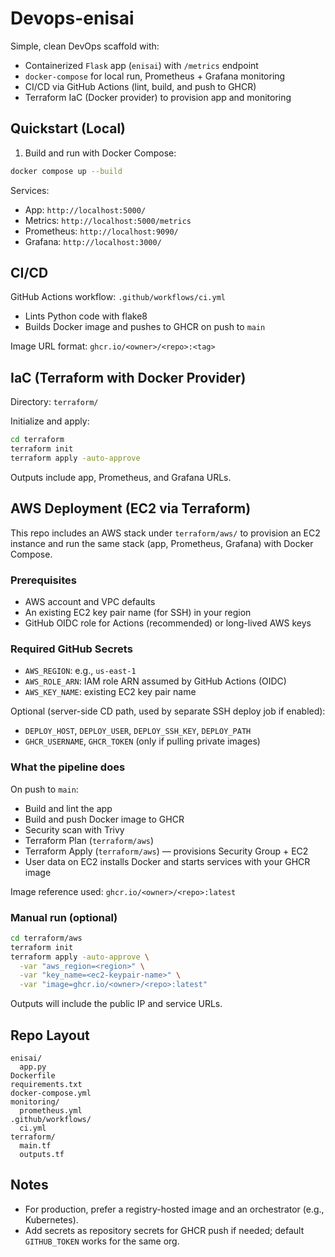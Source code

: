 # Devops-enisai

Simple, clean DevOps scaffold with:
- Containerized `Flask` app (`enisai`) with `/metrics` endpoint
- `docker-compose` for local run, Prometheus + Grafana monitoring
- CI/CD via GitHub Actions (lint, build, and push to GHCR)
- Terraform IaC (Docker provider) to provision app and monitoring

## Quickstart (Local)

1) Build and run with Docker Compose:
```bash
docker compose up --build
```

Services:
- App: `http://localhost:5000/`
- Metrics: `http://localhost:5000/metrics`
- Prometheus: `http://localhost:9090/`
- Grafana: `http://localhost:3000/`

## CI/CD

GitHub Actions workflow: `.github/workflows/ci.yml`
- Lints Python code with flake8
- Builds Docker image and pushes to GHCR on push to `main`

Image URL format: `ghcr.io/<owner>/<repo>:<tag>`

## IaC (Terraform with Docker Provider)

Directory: `terraform/`

Initialize and apply:
```bash
cd terraform
terraform init
terraform apply -auto-approve
```

Outputs include app, Prometheus, and Grafana URLs.

## AWS Deployment (EC2 via Terraform)

This repo includes an AWS stack under `terraform/aws/` to provision an EC2 instance and run the same stack (app, Prometheus, Grafana) with Docker Compose.

### Prerequisites
- AWS account and VPC defaults
- An existing EC2 key pair name (for SSH) in your region
- GitHub OIDC role for Actions (recommended) or long-lived AWS keys

### Required GitHub Secrets
- `AWS_REGION`: e.g., `us-east-1`
- `AWS_ROLE_ARN`: IAM role ARN assumed by GitHub Actions (OIDC)
- `AWS_KEY_NAME`: existing EC2 key pair name

Optional (server-side CD path, used by separate SSH deploy job if enabled):
- `DEPLOY_HOST`, `DEPLOY_USER`, `DEPLOY_SSH_KEY`, `DEPLOY_PATH`
- `GHCR_USERNAME`, `GHCR_TOKEN` (only if pulling private images)

### What the pipeline does
On push to `main`:
- Build and lint the app
- Build and push Docker image to GHCR
- Security scan with Trivy
- Terraform Plan (`terraform/aws`)
- Terraform Apply (`terraform/aws`) — provisions Security Group + EC2
- User data on EC2 installs Docker and starts services with your GHCR image

Image reference used: `ghcr.io/<owner>/<repo>:latest`

### Manual run (optional)
```bash
cd terraform/aws
terraform init
terraform apply -auto-approve \
  -var "aws_region=<region>" \
  -var "key_name=<ec2-keypair-name>" \
  -var "image=ghcr.io/<owner>/<repo>:latest"
```

Outputs will include the public IP and service URLs.

## Repo Layout

```
enisai/
  app.py
Dockerfile
requirements.txt
docker-compose.yml
monitoring/
  prometheus.yml
.github/workflows/
  ci.yml
terraform/
  main.tf
  outputs.tf
```

## Notes
- For production, prefer a registry-hosted image and an orchestrator (e.g., Kubernetes).
- Add secrets as repository secrets for GHCR push if needed; default `GITHUB_TOKEN` works for the same org.
